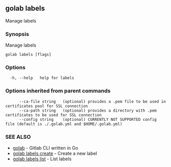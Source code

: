 ## golab labels

Manage labels

### Synopsis


Manage labels

```
golab labels [flags]
```

### Options

```
  -h, --help   help for labels
```

### Options inherited from parent commands

```
      --ca-file string   (optional) provides a .pem file to be used in certificates pool for SSL connection
      --ca-path string   (optional) provides a directory with .pem certificates to be used for SSL connection
      --config string    (optional) CURRENTLY NOT SUPPORTED config file (default is ./.golab.yml and $HOME/.golab.yml)
```

### SEE ALSO
* [golab](golab.md)	 - Gitlab CLI written in Go
* [golab labels create](golab_labels_create.md)	 - Create a new label
* [golab labels list](golab_labels_list.md)	 - List labels

